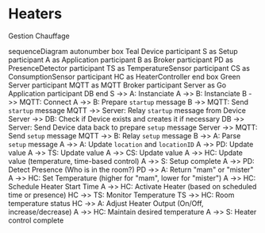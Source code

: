 # Heaters
Gestion Chauffage

sequenceDiagram
autonumber
box Teal Device
participant S as Setup
participant A as Application
participant B as Broker
participant PD as PresenceDetector
participant TS as TemperatureSensor
participant CS as ConsumptionSensor
participant HC as HeaterController
end
box Green Server
participant MQTT as MQTT Broker
participant Server as Go Application
participant DB
end
S ->> A: Instanciate
A ->> B: Instanciate
B ->> MQTT: Connect
A ->> B: Prepare `startup` message
B ->> MQTT: Send `startup` message
MQTT ->> Server: Relay `startup` message from Device
Server ->> DB: Check if Device exists and creates it if necessary
DB ->> Server: Send Device data back to prepare `setup` message
Server ->> MQTT: Send `setup` message
MQTT ->> B: Relay `setup` message
B ->> A: Parse `setup` message
A ->> A: Update `location` and `locationID`
A ->> PD: Update value
A ->> TS: Update value
A ->> CS: Update value
A ->> HC: Update value (temperature, time-based control)
A ->> S: Setup complete
A ->> PD: Detect Presence (Who is in the room?)
PD ->> A: Return "mam" or "mister"
A ->> HC: Set Temperature (higher for "mam", lower for "mister")
A ->> HC: Schedule Heater Start Time
A ->> HC: Activate Heater (based on scheduled time or presence)
HC ->> TS: Monitor Temperature
TS ->> HC: Room temperature status
HC ->> A: Adjust Heater Output (On/Off, increase/decrease)
A ->> HC: Maintain desired temperature
A ->> S: Heater control complete
